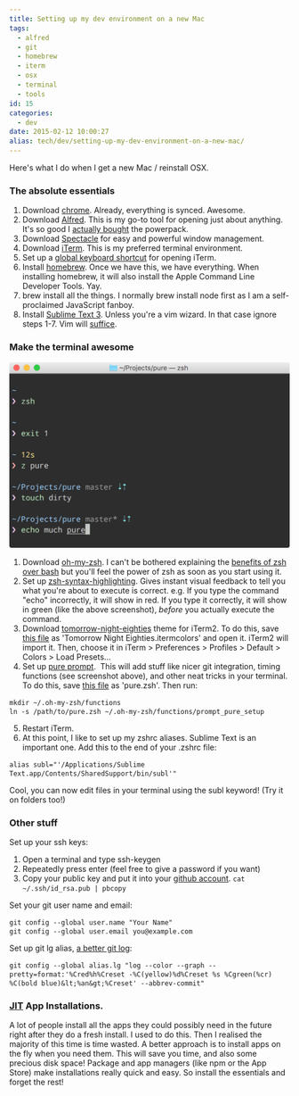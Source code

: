 ```yaml
---
title: Setting up my dev environment on a new Mac
tags:
  - alfred
  - git
  - homebrew
  - iterm
  - osx
  - terminal
  - tools
id: 15
categories:
  - dev
date: 2015-02-12 10:00:27
alias: tech/dev/setting-up-my-dev-environment-on-a-new-mac/
---
```


Here's what I do when I get a new Mac / reinstall OSX.

### The absolute essentials

1.  Download [chrome](https://www.google.com/chrome/). Already, everything is synced. Awesome.
2.  Download [Alfred](http://www.alfredapp.com/). This is my go-to tool for opening just about anything. It's so good I [actually bought](http://meltuhamy.com/tech/dev/why-buy-alfred-powerpack/ "Why I bought the Alfred Powerpack") the powerpack.
3.  Download [Spectacle](http://spectacleapp.com/) for easy and powerful window management.
4.  Download [iTerm](http://iterm2.com/index.html). This is my preferred terminal environment.
5.  Set up a [global keyboard shortcut](http://computers.tutsplus.com/tutorials/how-to-launch-any-app-with-a-keyboard-shortcut--mac-31463) for opening iTerm.
6.  Install [homebrew](http://brew.sh/). Once we have this, we have everything. When installing homebrew, it will also install the Apple Command Line Developer Tools. Yay.
7.  brew install all the things. I normally brew install node first as I am a self-proclaimed JavaScript fanboy.
8.  Install [Sublime Text 3](http://www.sublimetext.com/3). Unless you're a vim wizard. In that case ignore steps 1-7\. Vim will [suffice](https://github.com/ryanss/vim-hackernews).

### Make the terminal awesome

![Dat terminal do](/images/pure-terminal-screenshot.png)

1.  Download [oh-my-zsh](https://github.com/robbyrussell/oh-my-zsh). I can't be bothered explaining the [benefits of zsh over bash](http://www.slideshare.net/jaguardesignstudio/why-zsh-is-cooler-than-your-shell-16194692) but you'll feel the power of zsh as soon as you start using it.
2.  Set up [zsh-syntax-highlighting](https://github.com/zsh-users/zsh-syntax-highlighting). Gives instant visual feedback to tell you what you're about to execute is correct. e.g. If you type the command "echo" incorrectly, it will show in red. If you type it correctly, it will show in green (like the above screenshot), _before_ you actually execute the command.
3.  Download [tomorrow-night-eighties](https://github.com/chriskempson/tomorrow-theme/tree/master/iTerm2) theme for iTerm2\. To do this, save [this file](https://raw.githubusercontent.com/chriskempson/tomorrow-theme/master/iTerm2/Tomorrow%20Night%20Eighties.itermcolors) as 'Tomorrow Night Eighties.itermcolors' and open it. iTerm2 will import it. Then, choose it in iTerm &gt; Preferences &gt; Profiles &gt; Default &gt; Colors &gt; Load Presets...
4.  Set up [pure prompt](https://github.com/sindresorhus/pure).  This will add stuff like nicer git integration, timing functions (see screenshot above), and other neat tricks in your terminal. To do this, save [this file](https://raw.githubusercontent.com/sindresorhus/pure/master/pure.zsh) as 'pure.zsh'. Then run:
```
mkdir ~/.oh-my-zsh/functions
ln -s /path/to/pure.zsh ~/.oh-my-zsh/functions/prompt_pure_setup
```
5.  Restart iTerm.
6.  At this point, I like to set up my zshrc aliases. Sublime Text is an important one. Add this to the end of your .zshrc file:
```
alias subl="'/Applications/Sublime Text.app/Contents/SharedSupport/bin/subl'"
```
Cool, you can now edit files in your terminal using the subl keyword! (Try it on folders too!)

### Other stuff

Set up your ssh keys:

1.  Open a terminal and type ssh-keygen
2.  Repeatedly press enter (feel free to give a password if you want)
3.  Copy your public key and put it into your [github account](https://github.com/settings/ssh).
`cat ~/.ssh/id_rsa.pub | pbcopy`

Set your git user name and email:

```
git config --global user.name "Your Name"
git config --global user.email you@example.com
```

Set up git lg alias, [a better git log](https://coderwall.com/p/euwpig/a-better-git-log):

```
git config --global alias.lg "log --color --graph --pretty=format:'%Cred%h%Creset -%C(yellow)%d%Creset %s %Cgreen(%cr) %C(bold blue)&lt;%an&gt;%Creset' --abbrev-commit"
```

### [JIT](http://en.wikipedia.org/wiki/Just-in-time_compilation) App Installations.

A lot of people install all the apps they could possibly need in the future right after they do a fresh install. I used to do this. Then I realised the majority of this time is time wasted. A better approach is to install apps on the fly when you need them. This will save you time, and also some precious disk space! Package and app managers (like npm or the App Store) make installations really quick and easy. So install the essentials and forget the rest!